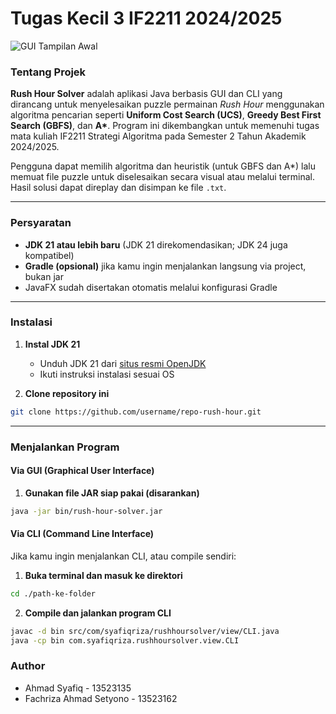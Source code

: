 # Tugas Kecil 3 IF2211 2024/2025
![GUI Tampilan Awal](./assets/screenshot_gui_home.png)
### Tentang Projek

**Rush Hour Solver** adalah aplikasi Java berbasis GUI dan CLI yang dirancang untuk menyelesaikan puzzle permainan *Rush Hour* menggunakan algoritma pencarian seperti **Uniform Cost Search (UCS)**, **Greedy Best First Search (GBFS)**, dan **A\***. Program ini dikembangkan untuk memenuhi tugas mata kuliah IF2211 Strategi Algoritma pada Semester 2 Tahun Akademik 2024/2025.

Pengguna dapat memilih algoritma dan heuristik (untuk GBFS dan A\*) lalu memuat file puzzle untuk diselesaikan secara visual atau melalui terminal. Hasil solusi dapat direplay dan disimpan ke file `.txt`.

---

### Persyaratan

* **JDK 21 atau lebih baru** (JDK 21 direkomendasikan; JDK 24 juga kompatibel)
* **Gradle (opsional)** jika kamu ingin menjalankan langsung via project, bukan jar
* JavaFX sudah disertakan otomatis melalui konfigurasi Gradle

---

### Instalasi

1. **Instal JDK 21**

   * Unduh JDK 21 dari [situs resmi OpenJDK](https://jdk.java.net/21/)
   * Ikuti instruksi instalasi sesuai OS

2. **Clone repository ini**

```bash
git clone https://github.com/username/repo-rush-hour.git
```

---

### Menjalankan Program

#### Via GUI (Graphical User Interface)

1. **Gunakan file JAR siap pakai (disarankan)**

```bash
java -jar bin/rush-hour-solver.jar
```

#### Via CLI (Command Line Interface)

Jika kamu ingin menjalankan CLI, atau compile sendiri:

1. **Buka terminal dan masuk ke direktori**

```bash
cd ./path-ke-folder
```

2. **Compile dan jalankan program CLI**

```bash
javac -d bin src/com/syafiqriza/rushhoursolver/view/CLI.java
java -cp bin com.syafiqriza.rushhoursolver.view.CLI
```

### Author

* Ahmad Syafiq - 13523135
* Fachriza Ahmad Setyono - 13523162
